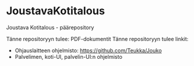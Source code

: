 # JoustavaKotitalous
Joustava Kotitalous - päärepository

Tänne repositoryyn tulee: PDF-dokumentit
Tänne repositoryyn tulee linkit:
- Ohjauslaitteen ohjelmisto: https://github.com/Teukka/Jouko
- Palvelimen, koti-UI, palvelin-UI:n ohjelmisto 
